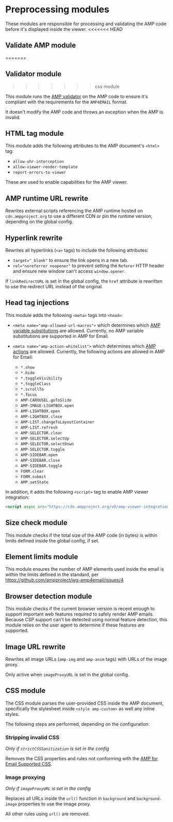 # Preprocessing modules

These modules are responsible for processing and validating the AMP code before
it's displayed inside the viewer.
<<<<<<< HEAD

## Validate AMP module
=======
## Validator module
>>>>>>> css module

This module runs the [AMP validator](https://www.npmjs.com/package/amphtml-validator)
on the AMP code to ensure it's compliant with the requirements for the
`AMP4EMAIL` format.

It doesn't modify the AMP code and throws an exception when the AMP is invalid.

## HTML tag module

This module adds the following attributes to the AMP document's `<html>` tag:

-   `allow-xhr-interception`
-   `allow-viewer-render-template`
-   `report-errors-to-viewer`

These are used to enable capabilities for the AMP viewer.

## AMP runtime URL rewrite

Rewrites external scripts referencing the AMP runtime hosted on
`cdn.ampproject.org` to use a different CDN or pin the runtime version,
depending on the global config.

## Hyperlink rewrite

Rewrites all hyperlinks (`<a>` tags) to include the following attributes:

-   `target="_blank"` to ensure the link opens in a new tab.
-   `rel="noreferrer noopener"` to prevent setting the `Referer` HTTP header and
    ensure new window can't access `window.opener`.

If `linkRedirectURL` is set in the global config, the `href` attribute is
rewritten to use the redirect URL instead of the original.

## Head tag injections

This module adds the following `<meta>` tags into `<head>`:

-   `<meta name="amp-allowed-url-macros">` which determines which
    [AMP variable substitutions](https://github.com/ampproject/amphtml/blob/master/spec/amp-var-substitutions.md)
    are allowed. Currently, no AMP variable substitutions are supported in AMP
    for Email.

-   `<meta name="amp-action-whitelist">` which determines which
    [AMP actions](https://amp.dev/documentation/guides-and-tutorials/learn/amp-actions-and-events/)
    are allowed. Currently, the following actions are allowed in AMP for Email:
    -   `*.show`
    -   `*.hide`
    -   `*.toggleVisibility`
    -   `*.toggleClass`
    -   `*.scrollTo`
    -   `*.focus`
    -   `AMP-CAROUSEL.goToSlide`
    -   `AMP-IMAGE-LIGHTBOX.open`
    -   `AMP-LIGHTBOX.open`
    -   `AMP-LIGHTBOX.close`
    -   `AMP-LIST.changeToLayoutContainer`
    -   `AMP-LIST.refresh`
    -   `AMP-SELECTOR.clear`
    -   `AMP-SELECTOR.selectUp`
    -   `AMP-SELECTOR.selectDown`
    -   `AMP-SELECTOR.toggle`
    -   `AMP-SIDEBAR.open`
    -   `AMP-SIDEBAR.close`
    -   `AMP-SIDEBAR.toggle`
    -   `FORM.clear`
    -   `FORM.submit`
    -   `AMP.setState`

In addition, it adds the following `<script>` tag to enable AMP viewer
integration:

```html
<script async src="https://cdn.ampproject.org/v0/amp-viewer-integration-0.1.js">
```

## Size check module

This module checks if the total size of the AMP code (in bytes) is within limits
defined inside the global config, if set.

## Element limits module

This module ensures the number of AMP elements used inside the email is within
the limits defined in the standard, per https://github.com/ampproject/wg-amp4email/issues/4

## Browser detection module

This module checks if the current browser version is recent enough to support
important web features required to safely render AMP emails. Because CSP support
can't be detected using normal feature detection, this module relies on the user
agent to determine if these features are supported.

## Image URL rewrite

Rewrites all image URLs (`amp-img` and `amp-anim` tags) with URLs of the image
proxy.

Only active when `imageProxyURL` is set in the global config.

## CSS module

The CSS module parses the user-provided CSS inside the AMP document,
specifically the stylesheet inside `<style amp-custom>` as well any inline
styles.

The following steps are performed, depending on the configuration:

### Stripping invalid CSS

*Only if `strictCSSSanitization` is set in the config*

Removes the CSS properties and rules not conforming with the
[AMP for Email Supported CSS](https://amp.dev/documentation/guides-and-tutorials/learn/email-spec/amp-email-css/?format=email).

### Image proxying

*Only if `imageProxyURL` is set in the config*

Replaces all URLs inside the `url()` function in `background` and
`background-image` properties to use the image proxy.

All other rules using `url()` are removed.
